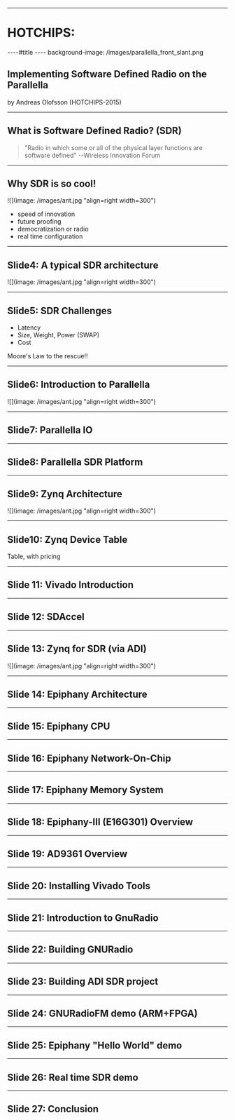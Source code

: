 ----  ----
# HOTCHIPS:

----#title ----
background-image:  /images/parallella_front_slant.png

## Implementing Software Defined Radio on the Parallella
by Andreas Olofsson (HOTCHIPS-2015)

---- ----

## What is Software Defined Radio? (SDR)

> "Radio in which some or all of the physical layer functions are software defined" --Wireless Innovation Forum




---- ----

## Why SDR is so cool!
![](image: /images/ant.jpg "align=right width=300")
- speed of innovation
- future proofing
- democratization or radio
- real time configuration

---- ----

## Slide4: A typical SDR architecture
![](image: /images/ant.jpg "align=right width=300")

---- ----
## Slide5: SDR Challenges
- Latency 
- Size, Weight, Power (SWAP)
- Cost

Moore's Law to the rescue!!
 
---- ----

## Slide6: Introduction to Parallella
![](image: /images/ant.jpg "align=right width=300")

---- ----

## Slide7: Parallella IO

---- ----

## Slide8: Parallella SDR Platform

---- ----

## Slide9: Zynq Architecture
![](image: /images/ant.jpg "align=right width=300")

---- ----

## Slide10: Zynq Device Table
Table, with pricing

---- ----

## Slide 11: Vivado Introduction

---- ----

## Slide 12: SDAccel

---- ----

## Slide 13: Zynq for SDR (via ADI)
![](image: /images/ant.jpg "align=right width=300")

---- ----

## Slide 14: Epiphany Architecture

---- ----

## Slide 15: Epiphany CPU

---- ----

## Slide 16: Epiphany Network-On-Chip

---- ----

## Slide 17: Epiphany Memory System

---- ----

## Slide 18: Epiphany-III (E16G301) Overview

---- ----

## Slide 19: AD9361 Overview

---- ----

## Slide 20: Installing Vivado Tools

---- ----

## Slide 21: Introduction to GnuRadio

---- ----

## Slide 22: Building GNURadio

---- ----

## Slide 23: Building ADI SDR project

---- ----

## Slide 24: GNURadioFM demo (ARM+FPGA)

---- ----

## Slide 25: Epiphany "Hello World" demo

---- ----

## Slide 26: Real time SDR demo

---- ----

## Slide 27: Conclusion


 